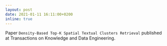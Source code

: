 ```yaml
---
layout: post
date: 2021-01-11 16:11:00+0200
inline: true
---
```


Paper ``Density-Based Top-K Spatial Textual Clusters Retrieval`` published at Transactions on Knowledge and Data Engineering.
